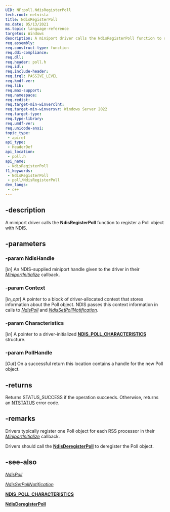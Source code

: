 ```yaml
---
UID: NF:poll.NdisRegisterPoll
tech.root: netvista
title: NdisRegisterPoll
ms.date: 05/13/2021
ms.topic: language-reference
targetos: Windows
description: A miniport driver calls the NdisRegisterPoll function to register a Poll object with NDIS. 
req.assembly: 
req.construct-type: function
req.ddi-compliance: 
req.dll: 
req.header: poll.h
req.idl: 
req.include-header: 
req.irql: PASSIVE_LEVEL
req.kmdf-ver: 
req.lib: 
req.max-support: 
req.namespace: 
req.redist: 
req.target-min-winverclnt: 
req.target-min-winversvr: Windows Server 2022
req.target-type: 
req.type-library: 
req.umdf-ver: 
req.unicode-ansi: 
topic_type:
 - apiref
api_type:
 - HeaderDef
api_location:
 - poll.h
api_name:
 - NdisRegisterPoll
f1_keywords:
 - NdisRegisterPoll
 - poll/NdisRegisterPoll
dev_langs:
 - c++
---
```


## -description

A miniport driver calls the **NdisRegisterPoll** function to register a Poll object with NDIS. 

## -parameters

### -param NdisHandle

[_In_] An NDIS-supplied miniport handle given to the driver in their [*MiniportInitialize*](../ndis/nc-ndis-miniport_initialize.md) callback.

### -param Context

[_In_opt_] A pointer to a block of driver-allocated context that stores information about the Poll object. NDIS passes this context information in calls to [*NdisPoll*](nc-poll-ndis_poll.md) and [*NdisSetPollNotification*](nc-poll-ndis_set_poll_notification.md).

### -param Characteristics

[_In_] A pointer to a driver-initialized [**NDIS_POLL_CHARACTERISTICS**](ns-poll-ndis_poll_characteristics.md) structure.

### -param PollHandle

[_Out_] On a successful return this location contains a handle for the new Poll object.

## -returns

Returns STATUS_SUCCESS if the operation succeeds. Otherwise, returns an [NTSTATUS](../kernel/ntstatus-values.md) error code.

## -remarks

Drivers typically register one Poll object for each RSS processor in their [*MiniportInitialize*](../ndis/nc-ndis-miniport_initialize.md) callback.

Drivers should call the [**NdisDeregisterPoll**](nf-poll-ndisderegisterpoll.md) to deregister the Poll object.

## -see-also

[*NdisPoll*](nc-poll-ndis_poll.md)

[*NdisSetPollNotification*](nc-poll-ndis_set_poll_notification.md)

[**NDIS_POLL_CHARACTERISTICS**](ns-poll-ndis_poll_characteristics.md)

[**NdisDeregisterPoll**](nf-poll-ndisderegisterpoll.md)